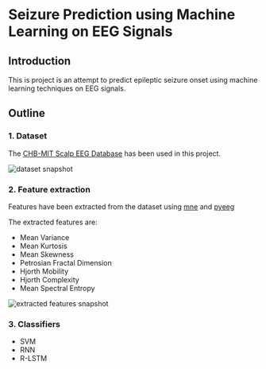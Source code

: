 # Seizure Prediction using Machine Learning on EEG Signals

## Introduction

This is project is an attempt to predict epileptic seizure onset using machine learning techniques on EEG signals.

## Outline

### 1. Dataset

The [CHB-MIT Scalp EEG Database](https://archive.physionet.org/pn6/chbmit/) has been used in this project.

![dataset snapshot](https://user-images.githubusercontent.com/47525983/94988582-f7bec600-058b-11eb-8e1c-4a1512332fbb.png)

### 2. Feature extraction

Features have been extracted from the dataset using [mne](https://github.com/mne-tools/mne-python) and [pyeeg](https://github.com/forrestbao/pyeeg)

The extracted features are:

- Mean Variance
- Mean Kurtosis
- Mean Skewness
- Petrosian Fractal Dimension
- Hjorth Mobility
- Hjorth Complexity
- Mean Spectral Entropy

![extracted features snapshot](https://user-images.githubusercontent.com/47525983/94988626-33f22680-058c-11eb-9250-c5aaa3561139.png)

### 3. Classifiers

- SVM
- RNN
- R-LSTM
